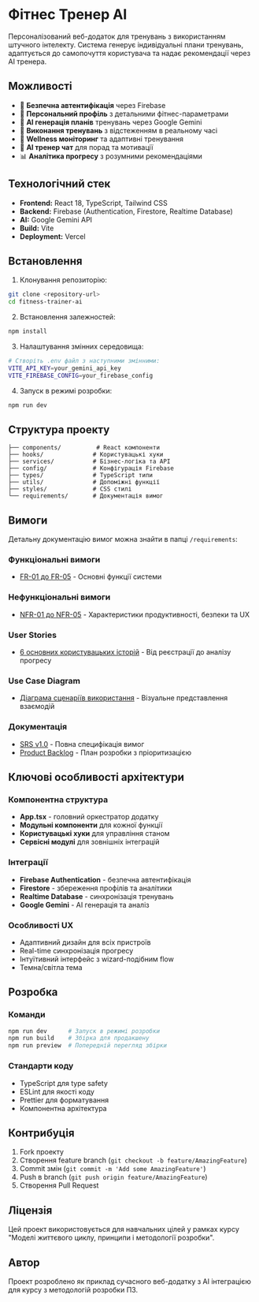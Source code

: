 # Фітнес Тренер AI

Персоналізований веб-додаток для тренувань з використанням штучного інтелекту. Система генерує індивідуальні плани тренувань, адаптується до самопочуття користувача та надає рекомендації через AI тренера.

## Можливості

- 🔐 **Безпечна автентифікація** через Firebase
- 👤 **Персональний профіль** з детальними фітнес-параметрами
- 🤖 **AI генерація планів** тренувань через Google Gemini
- 📱 **Виконання тренувань** з відстеженням в реальному часі
- 💚 **Wellness моніторинг** та адаптивні тренування
- 💬 **AI тренер чат** для порад та мотивації
- 📊 **Аналітика прогресу** з розумними рекомендаціями

## Технологічний стек

- **Frontend:** React 18, TypeScript, Tailwind CSS
- **Backend:** Firebase (Authentication, Firestore, Realtime Database)
- **AI:** Google Gemini API
- **Build:** Vite
- **Deployment:** Vercel

## Встановлення

1. Клонування репозиторію:
```bash
git clone <repository-url>
cd fitness-trainer-ai
```

2. Встановлення залежностей:
```bash
npm install
```

3. Налаштування змінних середовища:
```bash
# Створіть .env файл з наступними змінними:
VITE_API_KEY=your_gemini_api_key
VITE_FIREBASE_CONFIG=your_firebase_config
```

4. Запуск в режимі розробки:
```bash
npm run dev
```

## Структура проекту

```
├── components/          # React компоненти
├── hooks/              # Користувацькі хуки
├── services/           # Бізнес-логіка та API
├── config/             # Конфігурація Firebase
├── types/              # TypeScript типи
├── utils/              # Допоміжні функції
├── styles/             # CSS стилі
└── requirements/       # Документація вимог
```

## Вимоги

Детальну документацію вимог можна знайти в папці `/requirements`:

### Функціональні вимоги
- [FR-01 до FR-05](./requirements/functional_requirements.md) - Основні функції системи

### Нефункціональні вимоги
- [NFR-01 до NFR-05](./requirements/non_functional_requirements.md) - Характеристики продуктивності, безпеки та UX

### User Stories
- [6 основних користувацьких історій](./requirements/user_stories.md) - Від реєстрації до аналізу прогресу

### Use Case Diagram
- [Діаграма сценаріїв використання](./requirements/use_case_diagram.md) - Візуальне представлення взаємодій

### Документація
- [SRS v1.0](./requirements/SRS_v1.md) - Повна специфікація вимог
- [Product Backlog](./requirements/backlog.md) - План розробки з пріоритизацією

## Ключові особливості архітектури

### Компонентна структура
- **App.tsx** - головний оркестратор додатку
- **Модульні компоненти** для кожної функції
- **Користувацькі хуки** для управління станом
- **Сервісні модулі** для зовнішніх інтеграцій

### Інтеграції
- **Firebase Authentication** - безпечна автентифікація
- **Firestore** - збереження профілів та аналітики
- **Realtime Database** - синхронізація тренувань
- **Google Gemini** - AI генерація та аналіз

### Особливості UX
- Адаптивний дизайн для всіх пристроїв
- Real-time синхронізація прогресу
- Інтуїтивний інтерфейс з wizard-подібним flow
- Темна/світла тема

## Розробка

### Команди
```bash
npm run dev      # Запуск в режимі розробки
npm run build    # Збірка для продакшену
npm run preview  # Попередній перегляд збірки
```

### Стандарти коду
- TypeScript для type safety
- ESLint для якості коду
- Prettier для форматування
- Компонентна архітектура

## Контрибуція

1. Fork проекту
2. Створення feature branch (`git checkout -b feature/AmazingFeature`)
3. Commit змін (`git commit -m 'Add some AmazingFeature'`)
4. Push в branch (`git push origin feature/AmazingFeature`)
5. Створення Pull Request

## Ліцензія

Цей проект використовується для навчальних цілей у рамках курсу "Моделі життєвого циклу, принципи і методології розробки".

## Автор

Проект розроблено як приклад сучасного веб-додатку з AI інтеграцією для курсу з методологій розробки ПЗ.